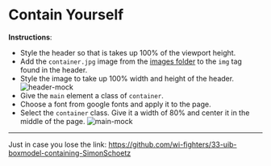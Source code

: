 # Contain Yourself

**Instructions**: 
* Style the header so that is takes up 100% of the viewport height. 
* Add the `container.jpg` image from the [images folder](./images/) to the `img` tag found in the header.
* Style the image to take up 100% width and height of the header. 
![header-mock](/images/header.png)
* Give the `main` element a class of `container`. 
* Choose a font from google fonts and apply it to the page.
* Select the `container` class. Give it a width of 80% and center it in the middle of the page.
![main-mock](/images/main.png)
-----------
Just in case you lose the link: https://github.com/wi-fighters/33-uib-boxmodel-containing-SimonSchoetz